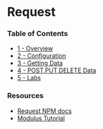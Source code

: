 # Request
### Table of Contents
* [1 - Overview](1_overview.md)
* [2 - Configuration](2_config.md)
* [3 - Getting Data](3_get.md)
* [4 - POST,PUT,DELETE Data](4_post.md)
* [5 - Labs](5_Labs.md)

### Resources
* [Request NPM docs][req]
* [Modulus Tutorial][mod]

[req]:https://www.npmjs.com/package/request
[mod]:http://blog.modulus.io/node.js-tutorial-how-to-use-request-module
